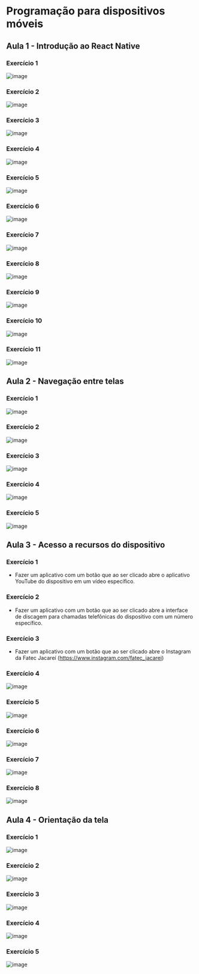 # Programação para dispositivos móveis 

## Aula 1 - Introdução ao React Native

### Exercício 1
![image](https://github.com/user-attachments/assets/ac52731f-8b24-488a-9712-fd57cb979454)

### Exercício 2
![image](https://github.com/user-attachments/assets/9496f5ea-793c-4aa9-8fab-08206719be90)

### Exercício 3
![image](https://github.com/user-attachments/assets/27987765-4776-43fa-88cb-279e59ca0a72)

### Exercício 4
![image](https://github.com/user-attachments/assets/c49f5762-7bb2-4467-a962-e9e970ca59b1)

### Exercício 5
![image](https://github.com/user-attachments/assets/3ccaad63-e501-4b05-8ccc-9dea4db51133)

### Exercício 6
![image](https://github.com/user-attachments/assets/6d45eae5-6573-4936-8914-548069b3f39e)

### Exercício 7
![image](https://github.com/user-attachments/assets/f15f442b-ab75-42ea-9b26-7375189fcc18)

### Exercício 8
![image](https://github.com/user-attachments/assets/7e936c91-b238-44b5-9e6e-668e56f1449b)

### Exercício 9
![image](https://github.com/user-attachments/assets/17b3072c-33cf-4681-84d4-78dacc250500)

### Exercício 10
![image](https://github.com/user-attachments/assets/04189bda-79c7-4b59-9739-96e5c2e541c8)

### Exercício 11
![image](https://github.com/user-attachments/assets/dc4bef66-2582-4ec1-a3df-1148cb9f18e1)

## Aula 2 - Navegação entre telas 

### Exercício 1
![image](https://github.com/user-attachments/assets/acdde340-38a9-448b-ac61-b29372745a84)

### Exercício 2
![image](https://github.com/user-attachments/assets/4d607edf-73aa-4e2c-b1f5-eccaf47ab26c)

### Exercício 3
![image](https://github.com/user-attachments/assets/f8bf6b38-04ad-4937-8abc-af54c0c6660e)

### Exercício 4
![image](https://github.com/user-attachments/assets/8df60218-785a-4d93-9f10-1fa23c1b926d)

### Exercício 5
![image](https://github.com/user-attachments/assets/50131ee3-692b-41fe-85a7-1529e5d9784e)


## Aula 3 - Acesso a recursos do dispositivo

### Exercício 1
- Fazer um aplicativo com um botão que ao ser clicado abre o aplicativo YouTube do dispositivo em
um vídeo específico.

### Exercício 2
- Fazer um aplicativo com um botão que ao ser clicado abre a interface de discagem para chamadas
telefônicas do dispositivo com um número específico.

### Exercício 3
- Fazer um aplicativo com um botão que ao ser clicado abre o Instagram da Fatec Jacareí
(https://www.instagram.com/fatec_jacarei)

### Exercício 4
![image](https://github.com/user-attachments/assets/4368cbe0-d239-4b09-ae1a-0086faa45179)

### Exercício 5
![image](https://github.com/user-attachments/assets/57615eac-10eb-4c63-8543-803b28ceabd6)

### Exercício 6
![image](https://github.com/user-attachments/assets/6975dc21-a031-43de-9db1-c1104991f70b)

### Exercício 7
![image](https://github.com/user-attachments/assets/824b160a-e819-49ab-b065-6edf93f52779)

### Exercício 8
![image](https://github.com/user-attachments/assets/ecd1feed-4c10-4144-a280-b11f9e5cf5e6)

## Aula 4 - Orientação da tela

### Exercício 1
![image](https://github.com/user-attachments/assets/b3068ceb-1552-40c3-ac13-2f2d89a786b1)

### Exercício 2
![image](https://github.com/user-attachments/assets/87893ffe-e099-47e6-9175-c4b0b1e550e4)

### Exercício 3
![image](https://github.com/user-attachments/assets/b79fb18f-8b46-4063-bec0-46a77ea51b7b)

### Exercício 4
![image](https://github.com/user-attachments/assets/feabf974-0c34-4136-801f-ca85afc06d0e)

### Exercício 5
![image](https://github.com/user-attachments/assets/1159d167-96f7-4a27-97ca-c54cccf7585a)

